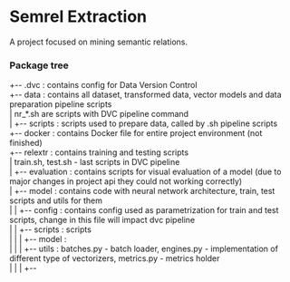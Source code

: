 # Semrel Extraction
A project focused on mining semantic relations.

### Package tree

+-- .dvc : contains config for Data Version Control   
+-- data : contains all dataset, transformed data, vector models and data preparation pipeline scripts  
|           nr_*.sh are scripts with DVC pipeline command  
|   +-- scripts : scripts used to prepare data, called by .sh pipeline scripts  
+-- docker : contains Docker file for entire project environment (not finished)  
+-- relextr : contains training and testing scripts  
|               train.sh, test.sh - last scripts in DVC pipeline  
|   +-- evaluation : contains scripts for visual evaluation of a model (due to major changes in project api they could not working correctly)  
|   +-- model : contains code with neural network architecture, train, test scripts and utils for them  
|   |   +-- config : contains config used as parametrization for train and test scripts, change in this file will impact dvc pipeline  
|   |   +-- scripts : scripts  
|   |   |   +-- model :  
|   |   |   +-- utils : batches.py - batch loader, engines.py - implementation of different type of vectorizers, metrics.py - metrics holder  
|   |   |   +-- 